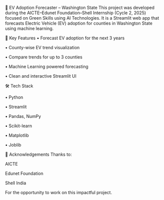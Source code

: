 🔮 EV Adoption Forecaster – Washington State
This project was developed during the AICTE–Edunet Foundation–Shell Internship (Cycle 2, 2025) focused on Green Skills using AI Technologies. It is a Streamlit web app that forecasts Electric Vehicle (EV) adoption for counties in Washington State using machine learning.

📌 Key Features
• Forecast EV adoption for the next 3 years

• County-wise EV trend visualization

• Compare trends for up to 3 counties

• Machine Learning powered forecasting

• Clean and interactive Streamlit UI

🛠️ Tech Stack

• Python

• Streamlit

• Pandas, NumPy

• Scikit-learn

• Matplotlib

• Joblib

🙌 Acknowledgements
Thanks to:

AICTE

Edunet Foundation

Shell India

For the opportunity to work on this impactful project.
